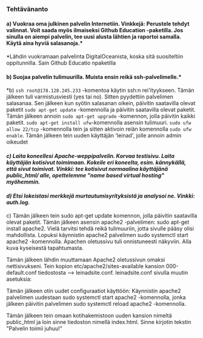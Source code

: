### Tehtävänanto

#### a) Vuokraa oma julkinen palvelin Internetiin. Vinkkejä: Perustele tehdyt valinnat. Voit saada myös ilmaiseksi Github Education -paketilla. Jos sinulla on aiempi palvelin, tee uusi alusta lähtien ja raportoi samalla. Käytä aina hyviä salasanoja.*

*Lähdin vuokramaan palvelinta DigitalOceanista, koska sitä suositeltiin oppitunnilla. Sain Github Educatio npaketilla 


#### b) Suojaa palvelin tulimuurilla. Muista ensin reikä ssh-palvelimelle.*

*b) `ssh root@178.128.245.233` -komentoa käytin ssh:n rei'ityykseen. Tämän jälkeen tuli varmistusviesti (yes tai no). Sitten pyydettiin palvelimen salasanaa. Sen jälkeen kun syötin salasanan oikein, päivitin saatavilla olevat paketit `sudo apt-get update` -komennolla ja päivitin saatavilla olevat paketit. Tämän jälkeen annoin `sudo apt-get upgrade` -komennon, jolla päivitin kaikki paketit. `sudo apt-get install ufw`-komennolla asensin tulimuuri. `sudo ufw allow 22/tcp` -komennolla tein ja sitten aktivoin reiän komennolla `sudo ufw enable`. Tämän jälkeen tein uuden käyttäjän 'leinad', jolle annoin admin oikeudet

#### *c) Laita koneellesi Apache-weppipalvelin. Korvaa testisivu. Laita käyttäjän kotisivut toimimaan. Kokeile eri koneelta, esim. kännykällä, että sivut toimivat. Vinkki: tee kotisivut normaalina käyttäjänä public_html/ alle, opettelemme "name based virtual hosting" myöhemmin.*

#### *d) Etsi lokeistasi merkkejä murtautumisyrityksistä ja analysoi ne. Vinkki: auth.log.*

c) Tämän jälkeen tein sudo apt-get update komennon, jolla päivitin saatavilla olevat paketit. Tämän jälkeen asensin apache2 -palvelimen: sudo apt-get install apache2. Vielä tarvitsi tehdä reikä tulimuuriin, jotta sivulle pääsy olisi mahdollista. Lopuksi käynnistin apache2 palvelimen sudo systemctl start apache2 -komennolla. Apachen oletussivu tuli onnistuneesti näkyviin. Alla kuva kyseisestä tapahtumasta.

Tämän jälkeen lähdin muuttamaan Apache2 oletussivun omaksi nettisivukseni. Tein kopion etc/apache2/sites-available kansion 000-default.conf tiedostosta --> leinadsite.conf. leinadsite.conf sivulla muutin asetuksia: 

Tämän jälkeen otin uudet configuraatiot käyttöön: Käynnistin apache2 palvelimen uudestaan sudo systemctl start apache2 -komennolla, jonka jälkeen päivitin palvelimen sudo systemctl reload apache2 -komennolla. 

Tämän jälkeen tein omaan kotihakemistoon uuden kansion nimeltä public_html ja loin sinne tiedoston nimellä index.html. Sinne kirjotin tekstin "Palvelin toimii juhuu!" 



